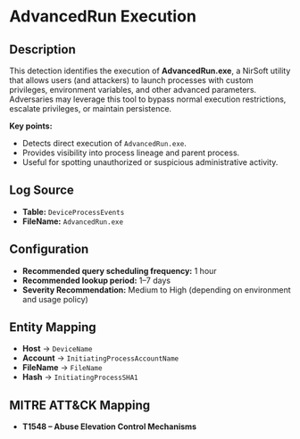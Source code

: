 # AdvancedRun Execution

## Description  
This detection identifies the execution of **AdvancedRun.exe**, a NirSoft utility that allows users (and attackers) to launch processes with custom privileges, environment variables, and other advanced parameters.  
Adversaries may leverage this tool to bypass normal execution restrictions, escalate privileges, or maintain persistence.  

**Key points:**  
- Detects direct execution of `AdvancedRun.exe`.  
- Provides visibility into process lineage and parent process.  
- Useful for spotting unauthorized or suspicious administrative activity.  

## Log Source  
- **Table:** `DeviceProcessEvents`  
- **FileName:** `AdvancedRun.exe`  

## Configuration  
- **Recommended query scheduling frequency:** 1 hour  
- **Recommended lookup period:** 1–7 days  
- **Severity Recommendation:** Medium to High (depending on environment and usage policy)  

## Entity Mapping  
- **Host** → `DeviceName`  
- **Account** → `InitiatingProcessAccountName`  
- **FileName** → `FileName`  
- **Hash** → `InitiatingProcessSHA1`  

## MITRE ATT&CK Mapping  
- **T1548 – Abuse Elevation Control Mechanisms**  
